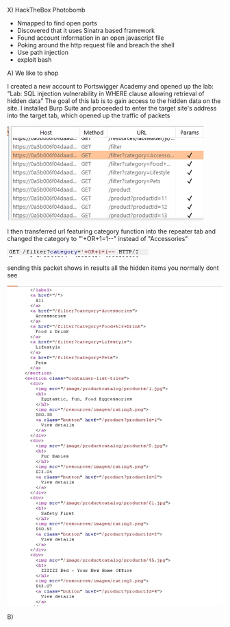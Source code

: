 
X) HackTheBox Photobomb

- Nmapped to find open ports
- Discovered that it uses Sinatra based framework
- Found account information in an open javascript file
- Poking around the http request file and breach the shell
- Use path injection 
- exploit bash

A) We like to shop

I created a new account to  Portswigger Academy and opened up the lab: "Lab: SQL injection vulnerability in WHERE clause allowing retrieval of hidden data"
The goal of this lab is to gain access to the hidden data on the site.
I installed Burp Suite and proceeded to enter the target site's address into the target tab, which opened up the traffic of packets

![image](https://github.com/JoonasDemo/Tunkeutumistestaus/blob/main/Burp1.jpg)

I then transferred url featuring category function into the repeater tab and changed the category to "'+OR+1=1--" instead of "Accessories"

![image](https://github.com/JoonasDemo/Tunkeutumistestaus/blob/main/Burp2.jpg)

sending this packet shows in results all the hidden items you normally dont see


![image](https://github.com/JoonasDemo/Tunkeutumistestaus/blob/main/Burp3.jpg)

B)
